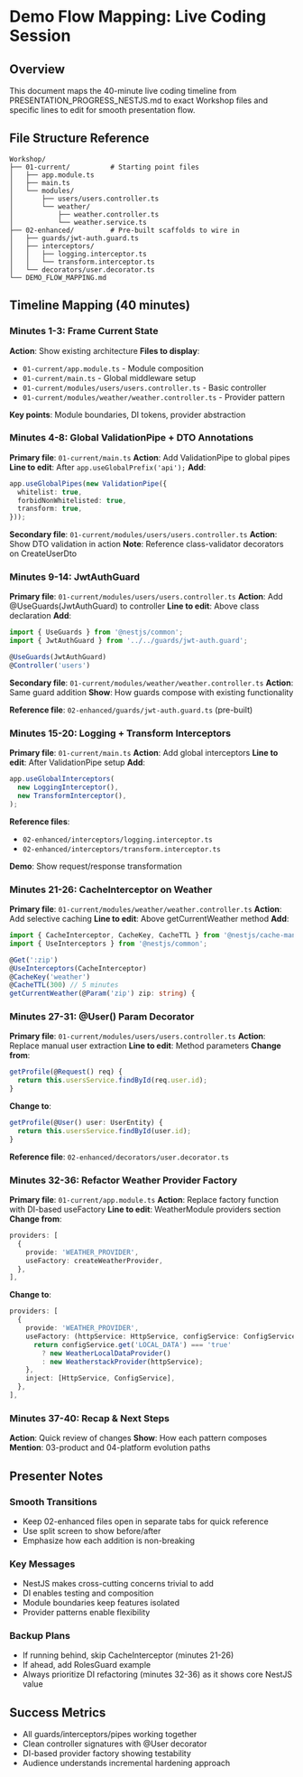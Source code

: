 # Demo Flow Mapping: Live Coding Session

## Overview
This document maps the 40-minute live coding timeline from PRESENTATION_PROGRESS_NESTJS.md to exact Workshop files and specific lines to edit for smooth presentation flow.

## File Structure Reference
```
Workshop/
├── 01-current/          # Starting point files
│   ├── app.module.ts
│   ├── main.ts
│   └── modules/
│       ├── users/users.controller.ts
│       └── weather/
│           ├── weather.controller.ts
│           └── weather.service.ts
├── 02-enhanced/         # Pre-built scaffolds to wire in
│   ├── guards/jwt-auth.guard.ts
│   ├── interceptors/
│   │   ├── logging.interceptor.ts
│   │   └── transform.interceptor.ts
│   └── decorators/user.decorator.ts
└── DEMO_FLOW_MAPPING.md
```

## Timeline Mapping (40 minutes)

### Minutes 1-3: Frame Current State
**Action**: Show existing architecture
**Files to display**:
- `01-current/app.module.ts` - Module composition
- `01-current/main.ts` - Global middleware setup
- `01-current/modules/users/users.controller.ts` - Basic controller
- `01-current/modules/weather/weather.controller.ts` - Provider pattern

**Key points**: Module boundaries, DI tokens, provider abstraction

### Minutes 4-8: Global ValidationPipe + DTO Annotations
**Primary file**: `01-current/main.ts`
**Action**: Add ValidationPipe to global pipes
**Line to edit**: After `app.useGlobalPrefix('api');`
**Add**:
```typescript
app.useGlobalPipes(new ValidationPipe({
  whitelist: true,
  forbidNonWhitelisted: true,
  transform: true,
}));
```

**Secondary file**: `01-current/modules/users/users.controller.ts`
**Action**: Show DTO validation in action
**Note**: Reference class-validator decorators on CreateUserDto

### Minutes 9-14: JwtAuthGuard
**Primary file**: `01-current/modules/users/users.controller.ts`
**Action**: Add @UseGuards(JwtAuthGuard) to controller
**Line to edit**: Above class declaration
**Add**:
```typescript
import { UseGuards } from '@nestjs/common';
import { JwtAuthGuard } from '../../guards/jwt-auth.guard';

@UseGuards(JwtAuthGuard)
@Controller('users')
```

**Secondary file**: `01-current/modules/weather/weather.controller.ts`
**Action**: Same guard addition
**Show**: How guards compose with existing functionality

**Reference file**: `02-enhanced/guards/jwt-auth.guard.ts` (pre-built)

### Minutes 15-20: Logging + Transform Interceptors
**Primary file**: `01-current/main.ts`
**Action**: Add global interceptors
**Line to edit**: After ValidationPipe setup
**Add**:
```typescript
app.useGlobalInterceptors(
  new LoggingInterceptor(),
  new TransformInterceptor(),
);
```

**Reference files**:
- `02-enhanced/interceptors/logging.interceptor.ts`
- `02-enhanced/interceptors/transform.interceptor.ts`

**Demo**: Show request/response transformation

### Minutes 21-26: CacheInterceptor on Weather
**Primary file**: `01-current/modules/weather/weather.controller.ts`
**Action**: Add selective caching
**Line to edit**: Above getCurrentWeather method
**Add**:
```typescript
import { CacheInterceptor, CacheKey, CacheTTL } from '@nestjs/cache-manager';
import { UseInterceptors } from '@nestjs/common';

@Get(':zip')
@UseInterceptors(CacheInterceptor)
@CacheKey('weather')
@CacheTTL(300) // 5 minutes
getCurrentWeather(@Param('zip') zip: string) {
```

### Minutes 27-31: @User() Param Decorator
**Primary file**: `01-current/modules/users/users.controller.ts`
**Action**: Replace manual user extraction
**Line to edit**: Method parameters
**Change from**:
```typescript
getProfile(@Request() req) {
  return this.usersService.findById(req.user.id);
}
```
**Change to**:
```typescript
getProfile(@User() user: UserEntity) {
  return this.usersService.findById(user.id);
}
```

**Reference file**: `02-enhanced/decorators/user.decorator.ts`

### Minutes 32-36: Refactor Weather Provider Factory
**Primary file**: `01-current/app.module.ts`
**Action**: Replace factory function with DI-based useFactory
**Line to edit**: WeatherModule providers section
**Change from**:
```typescript
providers: [
  {
    provide: 'WEATHER_PROVIDER',
    useFactory: createWeatherProvider,
  },
],
```
**Change to**:
```typescript
providers: [
  {
    provide: 'WEATHER_PROVIDER',
    useFactory: (httpService: HttpService, configService: ConfigService) => {
      return configService.get('LOCAL_DATA') === 'true'
        ? new WeatherLocalDataProvider()
        : new WeatherstackProvider(httpService);
    },
    inject: [HttpService, ConfigService],
  },
],
```

### Minutes 37-40: Recap & Next Steps
**Action**: Quick review of changes
**Show**: How each pattern composes
**Mention**: 03-product and 04-platform evolution paths

## Presenter Notes

### Smooth Transitions
- Keep 02-enhanced files open in separate tabs for quick reference
- Use split screen to show before/after
- Emphasize how each addition is non-breaking

### Key Messages
- NestJS makes cross-cutting concerns trivial to add
- DI enables testing and composition
- Module boundaries keep features isolated
- Provider patterns enable flexibility

### Backup Plans
- If running behind, skip CacheInterceptor (minutes 21-26)
- If ahead, add RolesGuard example
- Always prioritize DI refactoring (minutes 32-36) as it shows core NestJS value

## Success Metrics
- All guards/interceptors/pipes working together
- Clean controller signatures with @User decorator
- DI-based provider factory showing testability
- Audience understands incremental hardening approach
